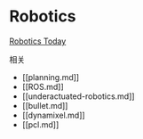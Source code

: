 # Robotics

[Robotics Today](https://roboticstoday.github.io)


相关
- [[planning.md]]
- [[ROS.md]]
- [[underactuated-robotics.md]]
- [[bullet.md]]
- [[dynamixel.md]]
- [[pcl.md]]



[//begin]: # "Autogenerated link references for markdown compatibility"
[ROS]: ROS "ROS"
[//end]: # "Autogenerated link references"
